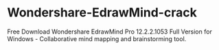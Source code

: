 # Wondershare-EdrawMind-crack
Free Download Wondershare EdrawMind Pro 12.2.2.1053 Full Version for Windows - Collaborative mind mapping and brainstorming tool.
